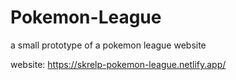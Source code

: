 # Pokemon-League
a small prototype of a pokemon league website

website: https://skrelp-pokemon-league.netlify.app/
